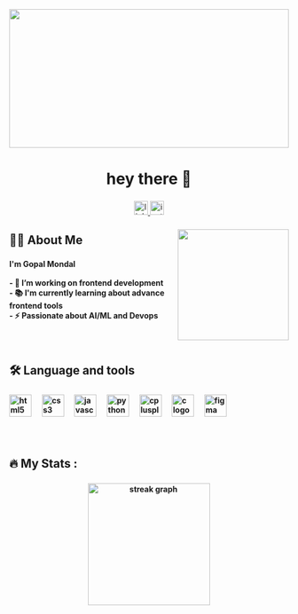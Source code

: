 <div >
  <img height="250px" width="100%"   src="https://miro.medium.com/v2/resize:fit:1400/format:webp/1*b21FyqUbowHYAOQDXH0tDw.jpeg"  />
</div>


###

<h1 align="center">hey there 👋</h1>

###

<div align="center">
  <a href="https://www.linkedin.com/in/gopal-mondal-592444253/" target="_blank">
    <img src="https://img.shields.io/static/v1?message=LinkedIn&logo=linkedin&label=&color=0077B5&logoColor=white&labelColor=&style=for-the-badge" height="25" alt="linkedin logo"  />
  </a>
  <a href="https://www.instagram.com/gopal_05_mondal/" target="_blank">
    <img src="https://img.shields.io/static/v1?message=Instagram&logo=instagram&label=&color=E4405F&logoColor=white&labelColor=&style=for-the-badge" height="25" alt="instagram logo"  />
  </a>
</div>

###

<img align="right" height="200" src="https://camo.githubusercontent.com/683e2187241c641430216c864ce93fc5a0e0dfb232c5a01d1c54b54d63aa8cb2/68747470733a2f2f63646e2e6472696262626c652e636f6d2f75736572732f313136323037372f73637265656e73686f74732f333834383931342f70726f6772616d6d65722e676966"  />

###

<h2 align="left">👩‍💻  About Me</h2>

###

<p align="left"><b>I'm Gopal Mondal<b> <br><br>- 🔭 I’m working on frontend development<br>- 📚 I'm currently learning  about advance frontend tools<br>- ⚡ Passionate about AI/ML and Devops<br></p>

###
<br>
<h2 align="left">🛠 Language and tools</h2>

###

<div align="left">
  <img src="https://cdn.simpleicons.org/html5/E34F26" height="40" alt="html5 logo"  />
  <img width="12" />
  <img src="https://cdn.jsdelivr.net/gh/devicons/devicon/icons/css3/css3-original.svg" height="40" alt="css3 logo"  />
  <img width="12" />
  <img src="https://cdn.jsdelivr.net/gh/devicons/devicon/icons/javascript/javascript-original.svg" height="40" alt="javascript logo"  />
  <img width="12" />
  <img src="https://cdn.jsdelivr.net/gh/devicons/devicon/icons/python/python-original.svg" height="40" alt="python logo"  />
  <img width="12" />
  <img src="https://cdn.jsdelivr.net/gh/devicons/devicon/icons/cplusplus/cplusplus-original.svg" height="40" alt="cplusplus logo"  />
  <img width="12" />
  <img src="https://cdn.jsdelivr.net/gh/devicons/devicon/icons/c/c-original.svg" height="40" alt="c logo"  />
  <img width="12" />
  <img src="https://cdn.jsdelivr.net/gh/devicons/devicon/icons/figma/figma-original.svg" height="40" alt="figma logo"  />
</div>

###
<br>
<h2 align="left">🔥   My Stats :</h2>

###

<div align="center">
  <img src="https://streak-stats.demolab.com?user=I-m-Gopal &locale=en&mode=daily&theme=dark&hide_border=false&border_radius=5&order=3" height="220" alt="streak graph"  />
</div>

###
